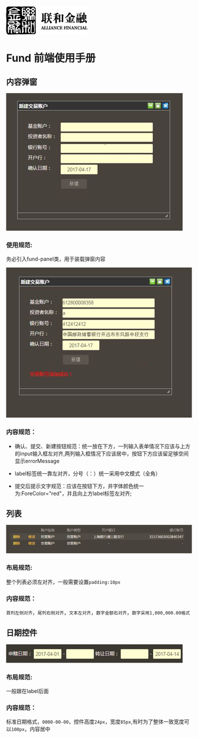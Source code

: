 ![N|Solid](/img/safs_logo.png)
# Fund 前端使用手册

## 内容弹窗
  
![N|Solid](/img/dialog.JPG)

### 使用规范:   

务必引入fund-panel类，用于装载弹窗内容 

![N|Solid](/img/dialog-2.jpg)

### 内容规范：

- 确认、提交、新建按钮规范：统一放在下方，一列输入表单情况下应该与上方的input输入框左对齐,两列输入框情况下应该居中，按钮下方应该留足够空间显示errorMessage

- label标签统一靠左对齐，分号（：）统一采用中文模式（全角）

- 提交后提示文字规范：应该在按钮下方，并字体颜色统一为:ForeColor="red"，并且向上方label标签左对齐;

## 列表

![N|Solid](/img/table.jpg) 

### 布局规范: 

整个列表必须左对齐，一般需要设置`padding:10px`

### 内容规范：

`首列左侧对齐`，`尾列右侧对齐`，`文本左对齐`，`数字金额右对齐`，`数字采用1,000,000.00格式` 

## 日期控件

![N|Solid](/img/s-date.jpg) 

### 布局规范: 

一般跟在label后面

### 内容规范：

标准日期格式，`0000-00-00`，控件高度`24px`，宽度`85px`,有时为了整体一致宽度可以`100px`，内容居中
